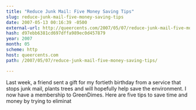 ```yaml
---
title: "Reduce Junk Mail: Five Money Saving Tips"
slug: reduce-junk-mail-five-money-saving-tips
date: 2007-05-13 00:16:39 -0500
external-url: http://queercents.com/2007/05/07/reduce-junk-mail-five-money-saving-tips/
hash: d97ebb6381cd697dffa989ec0d457879
year: 2007
month: 05
scheme: http
host: queercents.com
path: /2007/05/07/reduce-junk-mail-five-money-saving-tips/

---
```


Last week, a friend sent a gift for my fortieth birthday from a service that stops junk mail, plants trees and will hopefully help save the environment. I now have a membership to GreenDimes. Here are five tips to save time and money by trying to eliminat
